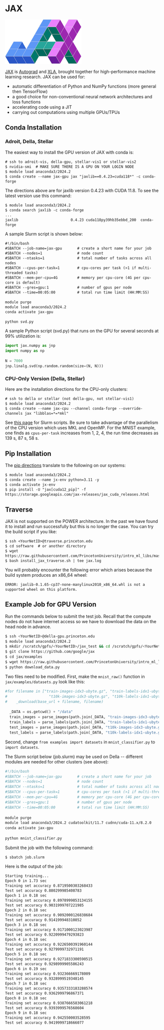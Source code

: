 # JAX

<img src="https://raw.githubusercontent.com/google/jax/master/images/jax_logo_250px.png" alt="logo"></img>

[JAX](https://github.com/google/jax) is [Autograd](https://github.com/hips/autograd) and [XLA](https://www.tensorflow.org/xla), brought
together for high-performance machine learning research. JAX can be used for:

- automatic differentiation of Python and NumPy functions (more general then TensorFlow)
- a good choice for non-conventional neural network architectures and loss functions
- accelerating code using a JIT
- carrying out computations using multiple GPUs/TPUs

## Conda Installation

### Adroit, Della, Stellar

The easiest way to install the GPU version of JAX with conda is:

```
# ssh to adroit-vis, della-gpu, stellar-vis1 or stellar-vis2
$ nvidia-smi  # MAKE SURE THERE IS A GPU ON YOUR LOGIN NODE
$ module load anaconda3/2024.2
$ conda create --name jax-gpu jax "jaxlib==0.4.23=cuda118*" -c conda-forge
```

The directions above are for jaxlib version 0.4.23 with CUDA 11.8. To see the latest version use this command:

```
$ module load anaconda3/2024.2
$ conda search jaxlib -c conda-forge
...
jaxlib                        0.4.23 cuda118py39hb35ebbd_200  conda-forge
```

A sample Slurm script is shown below:

```
#!/bin/bash
#SBATCH --job-name=jax-gpu       # create a short name for your job
#SBATCH --nodes=1                # node count
#SBATCH --ntasks=1               # total number of tasks across all nodes
#SBATCH --cpus-per-task=1        # cpu-cores per task (>1 if multi-threaded tasks)
#SBATCH --mem-per-cpu=4G         # memory per cpu-core (4G per cpu-core is default)
#SBATCH --gres=gpu:1             # number of gpus per node
#SBATCH --time=00:05:00          # total run time limit (HH:MM:SS)

module purge
module load anaconda3/2024.2
conda activate jax-gpu

python svd.py
```

A sample Python script (svd.py) that runs on the GPU for several seconds at 99% utilization is:

```python
import jax.numpy as jnp
import numpy as np

N = 7000
jnp.linalg.svd(np.random.random(size=(N, N)))
```

### CPU-Only Version (Della, Stellar)

Here are the installation directions for the CPU-only clusters:

```
# ssh to della or stellar (not della-gpu, not stellar-vis1)
$ module load anaconda3/2024.2
$ conda create --name jax-cpu --channel conda-forge --override-channels jax "libblas=*=*mkl"
```

See [this page](https://researchcomputing.princeton.edu/python) for Slurm scripts. Be sure to take advantage of the parallelism of the CPU version which uses MKL and OpenMP. For the MNIST example, one finds as `cpus-per-task` increases from 1, 2, 4, the run time decreases as 139 s, 87 s, 58 s.

## Pip Installation

The [pip directions](https://github.com/google/jax#installation) translate to the following on our systems:

```
$ module load anaconda3/2024.2
$ conda create --name jx-env python=3.11 -y
$ conda activate jx-env
$ pip install -U "jax[cuda12_pip]" -f https://storage.googleapis.com/jax-releases/jax_cuda_releases.html
```

## Traverse

JAX is not supported on the POWER architecture. In the past we have found it to install and run successfully but this is no longer the case. You can try the build script if you like:

```
$ ssh <YourNetID>@traverse.princeton.edu
$ cd software  # or another directory
$ wget https://raw.githubusercontent.com/PrincetonUniversity/intro_ml_libs/master/jax/install_jax_traverse.sh
$ bash install_jax_traverse.sh | tee jax.log
```

You will probably encounter the following error which arises because the build system produces an x86_64 wheel:

```
ERROR: jaxlib-0.1.65-cp37-none-manylinux2010_x86_64.whl is not a supported wheel on this platform.
```

## Example Job for GPU Version

Run the commands below to submit the test job. Recall that the compute nodes do not have internet access so we have to download the data on the head node in advance.

```bash
$ ssh <YourNetID>@della-gpu.princeton.edu
$ module load anaconda3/2024.2
$ mkdir /scratch/gpfs/<YourNetID>/jax_test && cd /scratch/gpfs/<YourNetID>/jax_test
$ git clone https://github.com/google/jax
$ cd jax/examples
$ wget https://raw.githubusercontent.com/PrincetonUniversity/intro_ml_libs/master/jax/download_data.py
$ python download_data.py
```

Two files need to be modified. First, make the `mnist_raw()` function in `jax/examples/datasets.py` look like this:

```python
#for filename in ["train-images-idx3-ubyte.gz", "train-labels-idx1-ubyte.gz",
#                   "t10k-images-idx3-ubyte.gz", "t10k-labels-idx1-ubyte.gz"]:
#    _download(base_url + filename, filename)
 
  _DATA = os.getcwd() + "/data"
  train_images = parse_images(path.join(_DATA, "train-images-idx3-ubyte.gz"))
  train_labels = parse_labels(path.join(_DATA, "train-labels-idx1-ubyte.gz"))
  test_images = parse_images(path.join(_DATA, "t10k-images-idx3-ubyte.gz"))
  test_labels = parse_labels(path.join(_DATA, "t10k-labels-idx1-ubyte.gz"))
```

Second, change `from examples import datasets` in `mnist_classifier.py` to `import datasets`.

The Slurm script below (job.slurm) may be used on Della -- different modules are needed for other clusters (see above):

```bash
#!/bin/bash
#SBATCH --job-name=jax-gpu       # create a short name for your job
#SBATCH --nodes=1                # node count
#SBATCH --ntasks=1               # total number of tasks across all nodes
#SBATCH --cpus-per-task=1        # cpu-cores per task (>1 if multi-threaded tasks)
#SBATCH --mem-per-cpu=4G         # memory per cpu-core (4G per cpu-core is default)
#SBATCH --gres=gpu:1             # number of gpus per node
#SBATCH --time=00:05:00          # total run time limit (HH:MM:SS)

module purge
module load anaconda3/2024.2 cudatoolkit/11.7 cudnn/cuda-11.x/8.2.0
conda activate jax-gpu

python mnist_classifier.py
```

Submit the job with the following command:

```
$ sbatch job.slurm
```

Here is the output of the job:

```
Starting training...
Epoch 0 in 1.73 sec
Training set accuracy 0.8719500303268433
Test set accuracy 0.880299985408783
Epoch 1 in 0.18 sec
Training set accuracy 0.8978999853134155
Test set accuracy 0.9031999707221985
Epoch 2 in 0.18 sec
Training set accuracy 0.9092000126838684
Test set accuracy 0.914199948310852
Epoch 3 in 0.18 sec
Training set accuracy 0.9171000123023987
Test set accuracy 0.9220999479293823
Epoch 4 in 0.18 sec
Training set accuracy 0.9226500391960144
Test set accuracy 0.9279999732971191
Epoch 5 in 0.18 sec
Training set accuracy 0.9271833300590515
Test set accuracy 0.9298999905586243
Epoch 6 in 0.19 sec
Training set accuracy 0.932366669178009
Test set accuracy 0.9328999519348145
Epoch 7 in 0.18 sec
Training set accuracy 0.9357333183288574
Test set accuracy 0.9362999796867371
Epoch 8 in 0.18 sec
Training set accuracy 0.9387666583061218
Test set accuracy 0.9393999576568604
Epoch 9 in 0.18 sec
Training set accuracy 0.942550003528595
Test set accuracy 0.9419999718666077
```
